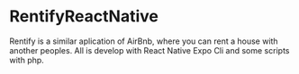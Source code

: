 # RentifyReactNative
Rentify is a similar aplication of AirBnb, where you can rent a house with another peoples. All is develop with React Native Expo Cli and some scripts with php.
